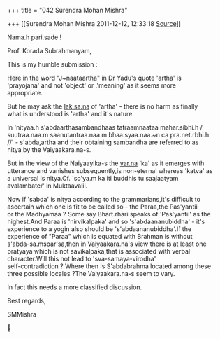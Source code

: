 +++
title = "042 Surendra Mohan Mishra"

+++
[[Surendra Mohan Mishra	2011-12-12, 12:33:18 [Source](https://groups.google.com/g/bvparishat/c/4Sf6qYT0uh4)]]



Nama.h pari.sade !

Prof. Korada Subrahmanyam,

This is my humble submission :

Here in the word "J\~naataartha" in Dr Yadu's quote 'artha' is  
'prayojana' and not 'object' or .'meaning' as it seems more  
appropriate.

But he may ask the [lak.sa.na](http://lak.sa.na) of 'artha' - there is no harm as finally  
what is understood is 'artha' and it's nature.

In 'nityaa.h s'abdaarthasambandhaas tatraamnaataa mahar.sibhi.h /  
suutraa.naa.m saanutantraa.naa.m bhaa.syaa.naa.\~n ca pra.net.rbhi.h  
//' - s'abda,artha and their obtaining sambandha are referred to as  
nitya by the Vaiyaakara.na-s.

But in the view of the Naiyaayika-s the [var.na](http://var.na) 'ka' as it emerges with  
utterance and vanishes subsequently,is non-eternal whereas 'katva' as  
a universal is nitya.Cf. 'so'ya.m ka iti buddhis tu saajaatyam  
avalambate/' in Muktaavalii.

Now if 'sabda' is nitya according to the grammarians,it's difficult to  
ascertain which one is fit to be called so - the Paraa,the Pas'yantii  
or the Madhyamaa ? Some say Bhart.rhari speaks of 'Pas'yantii' as the  
highest.And Paraa is 'nirvikalpaka' and so 's'abdaananubiddha' - it's  
experience to a yogin also should be 's'abdaananubiddha'.If the  
experience of "Paraa" which is equated with Brahman is without  
s'abda-sa.mspar'sa,then in Vaiyaakara.na's view there is at least one  
pratyaya which is not savikalpaka,that is associated with verbal  
character.Will this not lead to 'sva-samaya-virodha'  
self-contradiction ? Where then is S'abdabrahma located among these  
three possible locales ?The Vaiyaakara.na-s seem to vary.

In fact this needs a more classified discussion.

Best regards,

SMMishra



